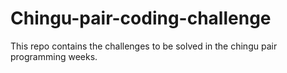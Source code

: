 # Chingu-pair-coding-challenge
This repo contains the challenges to be solved in the chingu pair programming weeks.
